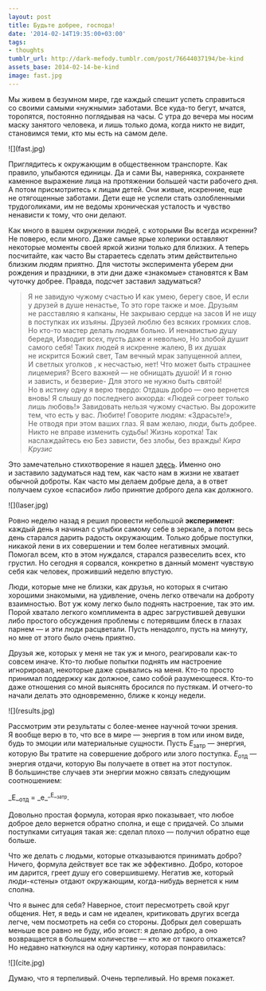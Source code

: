 ```yaml
---
layout: post
title: Будьте добрее, господа!
date: '2014-02-14T19:35:00+03:00'
tags:
- thoughts
tumblr_url: http://dark-mefody.tumblr.com/post/76644037194/be-kind
assets_base: 2014-02-14-be-kind
image: fast.jpg
---
```

Мы живем в безумном мире, где каждый спешит успеть справиться со своими самыми «нужными» заботами. Все куда-то бегут, мчатся, торопятся, постоянно поглядывая на часы. С утра до вечера мы носим маску занятого человека, и лишь только дома, когда никто не видит, становимся теми, кто мы есть на самом деле.

<p class="block-full-width" markdown="1">![](fast.jpg)</p>
<!--more-->

Приглядитесь к окружающим в общественном транспорте. Как правило, улыбаются единицы. Да и сами Вы, наверняка, сохраняете каменное выражение лица на протяжении большей части рабочего дня. А потом присмотритесь к лицам детей. Они живые, искренние, еще не отягощенные заботами. Дети еще не успели стать озлобленными трудоголиками, им не ведомы хроническая усталость и чувство ненависти к тому, что они делают.

Как много в вашем окружении людей, с которыми Вы всегда искренни? Не поверю, если много. Даже самые ярые холерики оставляют некоторые моменты своей яркой жизни только для близких. А теперь посчитайте, как часто Вы стараетесь сделать этим действительно близким людям приятно. Для чистоты эксперимента уберем дни рождения и праздники, в эти дни даже «знакомые» становятся к Вам чуточку добрее. Правда, подсчет заставил задуматься?

> Я не завидую чужому счастью
> И как умею, берегу свое,
> И если у друзей в душе ненастье,
> То это горе также и мое.
> Друзьям не расставляю я капканы,
> Не закрываю сердце на засов
> И не ищу в поступках их изъяны.
> Друзей люблю без всяких громких слов.
> Но кто-то мастер делать людям больно.
> И ненавистью душу бередя,
> Изводит всех, пусть даже и невольно,
> Но злобой душит самого себя!
> Таких людей я искренне жалею,
> В их душах не искрится Божий свет,
> Там вечный мрак запущенной аллеи,
> И светлых уголков , к несчастью, нет!
> Что может быть страшнее лицемерия?
> Всего важней — не обнищать душой!
> И я гоню и зависть, и безверие-
> Для этого не нужно быть святой!
> Но в истину одну я верю твердо:
> Отдашь добро — оно вернется вновь!
> Я слышу до последнего аккорда:
> «Людей согреет только лишь любовь!»
> Завидовать нельзя чужому счастью.
> Вы дорожите тем, что есть у вас.
> Любите! Говорите людям: «Здрасьте!»,
> Не отводя при этом ваших глаз.
> Я вам желаю, люди, быть добрее.
> Никто не вправе изменить судьбы!
> Жизнь коротка! Так наслаждайтесь ею
> Без зависти, без злобы, без вражды!
> <cite>Кира Крузис</cite>

Это замечательно стихотворение я нашел [здесь](http://www.proza.ru/2011/03/22/416). Именно оно и заставило задуматься над тем, как часто нам в жизни не хватает обычной доброты. Как часто мы делаем добрые дела, а в ответ получаем сухое «спасибо» либо принятие доброго дела как должного.

<p class="block-full-width" markdown="1">![](laser.jpg)</p>

Ровно неделю назад я решил провести небольшой **эксперимент**: каждый день я начинал с улыбки самому себе в зеркале, а потом весь день старался дарить радость окружающим. Только добрые поступки, никакой лени в их совершении и тем более негативных эмоций. Помогал всем, кто в этом нуждался, старался развеселить всех, кто грустил. Но сегодня я сорвался, конкретно в данный момент чувствую себя как человек, проживший неделю впустую.

Люди, которые мне не близки, как друзья, но которых я считаю хорошими знакомыми, на удивление, очень легко отвечали на доброту взаимностью. Вот уж кому легко было поднять настроение, так это им. Порой хватало легкого комплимента в адрес загрустившей девушки либо простого обсуждения проблемы с потерявшим блеск в глазах парнем — и эти люди расцветали. Пусть ненадолго, пусть на минуту, но мне от этого было очень приятно.

Друзья же, которых у меня не так уж и много, реагировали как-то совсем иначе. Кто-то любые попытки поднять им настроение игнорировал, некоторые даже срывались на меня. Кто-то просто принимал поддержку как должное, само собой разумеющееся. Кто-то даже отношения со мной выяснять бросился по пустякам. И отчего-то начали делать это одновременно, ближе к концу недели.

<p class="text-center" markdown="1">![](results.jpg)</p>

Рассмотрим эти результаты с более-менее научной точки зрения. Я вообще верю в то, что все в мире — энергия в том или ином виде, будь то эмоции или материальные сущности. Пусть _E_<sub>затр</sub> — энергия, которую Вы тратите на совершение доброго или злого поступка. _E_<sub>отд</sub> — энергия отдачи, которую Вы получаете в ответ на этот поступок. В большинстве случаев эти энергии можно связать следующим соотношением:

<p class="text-center" markdown="1">_Е_<sub>отд</sub> = _e_<sup>_E_<sub>затр</sub></sup>.</p>

Довольно простая формула, которая ярко показывает, что любое доброе дело вернется обратно сполна, и еще с придачей. Со злыми поступками ситуация такая же: сделал плохо — получил обратно еще больше.

Что же делать с людьми, которые отказываются принимать добро? Ничего, формула действует все так же эффективно. Добро, которое им дарится, греет душу его совершившему. Негатив же, который люди-«стены» отдают окружающим, когда-нибудь вернется к ним сполна.

Что я вынес для себя? Наверное, стоит пересмотреть свой круг общения. Нет, я ведь и сам не идеален, критиковать других всегда легче, чем посмотреть на себя со стороны. Добрых дел совершать меньше все равно не буду, ибо эгоист: я делаю добро, а оно возвращается в большем количестве — кто же от такого откажется? Но недавно наткнулся на одну картинку, которая понравилась:

<p class="block-full-width" markdown="1">![](cite.jpg)</p>

Думаю, что я терпеливый. Очень терпеливый. Но время покажет.
